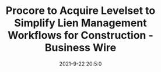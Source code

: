 ---
"title": "Procore to Acquire Levelset to Simplify Lien Management Workflows for Construction - Business Wire"
"date": "2021-9-22 20:5:0"
"feed_name": "GOOGLENEWSCONSTRUCTION"
"feed_website": "https://news.google.com/search?q=construction%2Bincident&hl=en-US&gl=US&ceid=US:en"
"feed_rss": "https://news.google.com/rss/search?q=construction%2Bincident&hl=en-US&gl=US&ceid=US:en"
"link": "https://www.businesswire.com/news/home/20210922005931/en/Procore-to-Acquire-Levelset-to-Simplify-Lien-Management-Workflows-for-Construction"
"file": "_posts/2021-1-1-6d224d7f3401d3ba77d0c3ba1c6586f6b72feb2d.md"
"accident": "0"
"drilling": "0"
"dead": "0"
"injured": "0"
"where": "unknown site"
"place": "unknown place"
---